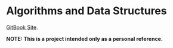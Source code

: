 # Algorithms and Data Structures

[GitBook Site](https://alexmera.gitbook.io/algorithms-and-data-structures/).

**NOTE: This is a project intended only as a personal reference.**
